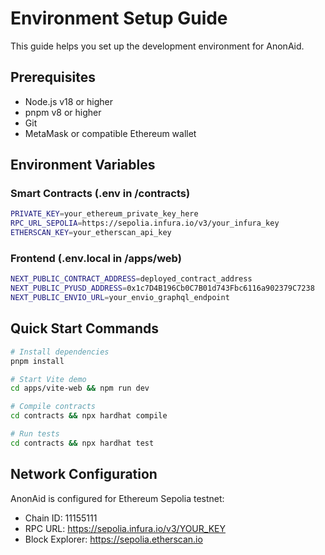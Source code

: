 # Environment Setup Guide

This guide helps you set up the development environment for AnonAid.

## Prerequisites

- Node.js v18 or higher
- pnpm v8 or higher
- Git
- MetaMask or compatible Ethereum wallet

## Environment Variables

### Smart Contracts (.env in /contracts)

```bash
PRIVATE_KEY=your_ethereum_private_key_here
RPC_URL_SEPOLIA=https://sepolia.infura.io/v3/your_infura_key
ETHERSCAN_KEY=your_etherscan_api_key
```

### Frontend (.env.local in /apps/web)

```bash
NEXT_PUBLIC_CONTRACT_ADDRESS=deployed_contract_address
NEXT_PUBLIC_PYUSD_ADDRESS=0x1c7D4B196Cb0C7B01d743Fbc6116a902379C7238
NEXT_PUBLIC_ENVIO_URL=your_envio_graphql_endpoint
```

## Quick Start Commands

```bash
# Install dependencies
pnpm install

# Start Vite demo
cd apps/vite-web && npm run dev

# Compile contracts
cd contracts && npx hardhat compile

# Run tests
cd contracts && npx hardhat test
```

## Network Configuration

AnonAid is configured for Ethereum Sepolia testnet:
- Chain ID: 11155111
- RPC URL: https://sepolia.infura.io/v3/YOUR_KEY
- Block Explorer: https://sepolia.etherscan.io